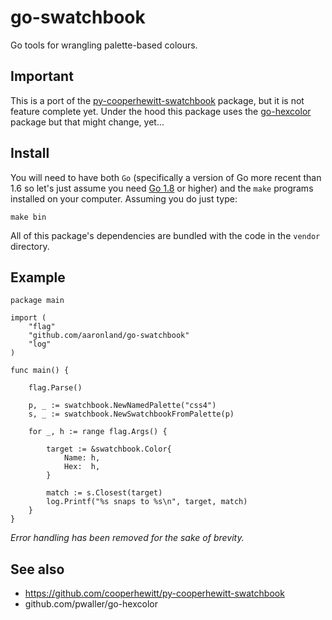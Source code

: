 # go-swatchbook

Go tools for wrangling palette-based colours.

## Important 

This is a port of the [py-cooperhewitt-swatchbook](https://github.com/cooperhewitt/py-cooperhewitt-swatchbook) package, but it is not feature complete yet. Under the hood this package uses the [go-hexcolor](github.com/pwaller/go-hexcolor) package but that might change, yet...

## Install

You will need to have both `Go` (specifically a version of Go more recent than 1.6 so let's just assume you need [Go 1.8](https://golang.org/dl/) or higher) and the `make` programs installed on your computer. Assuming you do just type:

```
make bin
```

All of this package's dependencies are bundled with the code in the `vendor` directory.

## Example

```
package main

import (
	"flag"
	"github.com/aaronland/go-swatchbook"
	"log"
)

func main() {

	flag.Parse()

	p, _ := swatchbook.NewNamedPalette("css4")
	s, _ := swatchbook.NewSwatchbookFromPalette(p)

	for _, h := range flag.Args() {

		target := &swatchbook.Color{
			Name: h,
			Hex:  h,
		}

		match := s.Closest(target)
		log.Printf("%s snaps to %s\n", target, match)
	}
}
```

_Error handling has been removed for the sake of brevity._

## See also

* https://github.com/cooperhewitt/py-cooperhewitt-swatchbook
* github.com/pwaller/go-hexcolor